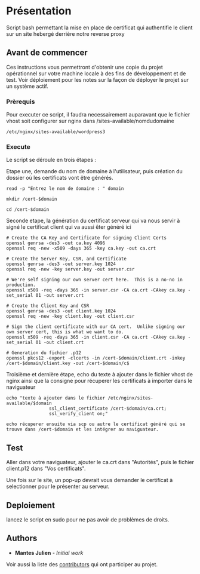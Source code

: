 # Présentation

Script bash permettant la mise en place de certificat qui authentifie le client sur un site hebergé derrière notre reverse proxy

## Avant de commencer

Ces instructions vous permettront d'obtenir une copie du projet opérationnel sur votre machine locale à des fins de développement et de test. Voir déploiement pour les notes sur la façon de déployer le projet sur un système actif.

### Prèrequis

Pour executer ce script, il faudra necessairement auparavant que le fichier vhost soit configurer sur nginx dans /sites-available/nomdudomaine


```
/etc/nginx/sites-available/wordpress3
```

### Execute

Le script se déroule en trois étapes :

Etape une, demande du nom de domaine à l'utilisateur, puis création du dossier où les certificats vont être générés.

```
read -p "Entrez le nom de domaine : " domain

mkdir /cert-$domain

cd /cert-$domain
```

Seconde etape, la génération du certificat serveur qui va nous servir à signé le certificat client qui va aussi êter généré ici

```
# Create the CA Key and Certificate for signing Client Certs
openssl genrsa -des3 -out ca.key 4096
openssl req -new -x509 -days 365 -key ca.key -out ca.crt

# Create the Server Key, CSR, and Certificate
openssl genrsa -des3 -out server.key 1024
openssl req -new -key server.key -out server.csr

# We're self signing our own server cert here.  This is a no-no in production.
openssl x509 -req -days 365 -in server.csr -CA ca.crt -CAkey ca.key -set_serial 01 -out server.crt

# Create the Client Key and CSR
openssl genrsa -des3 -out client.key 1024
openssl req -new -key client.key -out client.csr

# Sign the client certificate with our CA cert.  Unlike signing our own server cert, this is what we want to do.
openssl x509 -req -days 365 -in client.csr -CA ca.crt -CAkey ca.key -set_serial 01 -out client.crt

# Generation du fichier .p12 
openssl pkcs12 -export -clcerts -in /cert-$domain/client.crt -inkey /cert-$domain/client.key -out /cert-$domain/c$
```

Troisième et dernière étape, echo du texte à ajouter dans le fichier vhost de nginx ainsi que la consigne pour récuperer les certificats à importer dans le naviguateur

```
echo "texte à ajouter dans le fichier /etc/nginx/sites-available/$domain
                ssl_client_certificate /cert-$domain/ca.crt;          
                ssl_verify_client on;"

echo récuperer ensuite via scp ou autre le certificat généré qui se trouve dans /cert-$domain et les intégrer au naviguateur.
```

## Test

Aller dans votre naviguateur, ajouter le ca.crt dans "Autorités", puis le fichier client.p12 dans "Vos certificats".

Une fois sur le site, un pop-up devrait vous demander le certificat à selectionner pour le présenter au serveur.


## Deploiement

lancez le script en sudo pour ne pas avoir de problèmes de droits.


## Authors

* **Mantes Julien** - *Initial work*

Voir aussi la liste des [contributors](https://github.com/ashura82) qui ont participer au projet.



